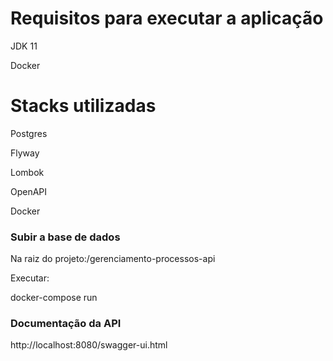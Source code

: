 # Requisitos para executar a aplicação
JDK 11

Docker

# Stacks utilizadas
Postgres

Flyway

Lombok

OpenAPI

Docker

### Subir a base de dados
Na raiz do projeto:/gerenciamento-processos-api 

Executar:

docker-compose run
### Documentação da API
http://localhost:8080/swagger-ui.html
